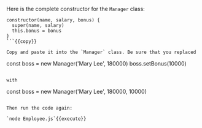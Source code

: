 Here is the complete constructor for the `Manager` class:

```
constructor(name, salary, bonus) {
  super(name, salary) 
  this.bonus = bonus 
}
```{{copy}}

Copy and paste it into the `Manager` class. Be sure that you replaced

```
const boss = new Manager('Mary Lee', 180000)
boss.setBonus(10000)
```

with 
```
const boss = new Manager('Mary Lee', 180000, 10000)
```{{copy}

Then run the code again: 

`node Employee.js`{{execute}}
